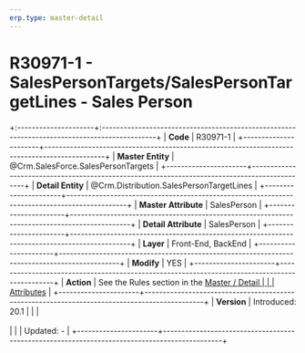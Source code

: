```yaml
---
erp.type: master-detail
---
```


# R30971-1 - SalesPersonTargets/SalesPersonTargetLines - Sales Person
+:---------------------+:---------------------------------------------------------------------------------------------+
| **Code**             | R30971-1                                                                                     |
+----------------------+----------------------------------------------------------------------------------------------+
| **Master Entity**    | @Crm.SalesForce.SalesPersonTargets                                                           |
+----------------------+----------------------------------------------------------------------------------------------+
| **Detail Entity**    | @Crm.Distribution.SalesPersonTargetLines                                                     |
+----------------------+----------------------------------------------------------------------------------------------+
| **Master Attribute** | SalesPerson                                                                                  |
+----------------------+----------------------------------------------------------------------------------------------+
| **Detail Attribute** | SalesPerson                                                                                  |
+----------------------+----------------------------------------------------------------------------------------------+
| **Layer**            | Front-End, BackEnd                                                                           |
+----------------------+----------------------------------------------------------------------------------------------+
| **Modify**           | YES                                                                                          |
+----------------------+----------------------------------------------------------------------------------------------+
| **Action**           | See the Rules section in the [Master / Detail                                                |
|                      | Attributes](xref:master-detail)                                                              |
+----------------------+----------------------------------------------------------------------------------------------+
| **Version**          | Introduced: 20.1                                                                             |
|                      | <br/><br/>                                                                                   |
|                      | Updated: -                                                                                   |
+----------------------+----------------------------------------------------------------------------------------------+
